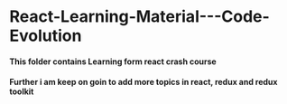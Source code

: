 # React-Learning-Material---Code-Evolution

#### This folder contains Learning form react crash course 
#### Further i am keep on goin to add more topics in react, redux and redux toolkit
